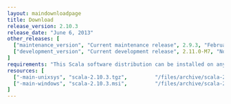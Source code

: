 ```yaml
---
layout: maindownloadpage
title: Download
release_version: 2.10.3
release_date: "June 6, 2013"
other_releases: [
  ["maintenance_version", "Current maintenance release", 2.9.3, "February 28, 2013"],
  ["development_version", "Current development release", 2.11.0-M7, "November 27, 2013"]
]
requirements: "This Scala software distribution can be installed on any Unix-like or Windows system. It requires the Java runtime version 1.6 or later, which can be downloaded <a href='http://www.java.com/'>here</a>."
resources: [
  ["-main-unixsys", "scala-2.10.3.tgz",         "/files/archive/scala-2.10.3.tgz",         "Max OS X, Unix, Cygwin",   "20 MB"],
  ["-main-windows", "scala-2.10.3.msi",         "/files/archive/scala-2.10.3.msi",         "Windows (msi installer)",  "60 MB"]
]
---
```


<!-- This page should be auto-generated - it is the main download page of the latest stable release -->


